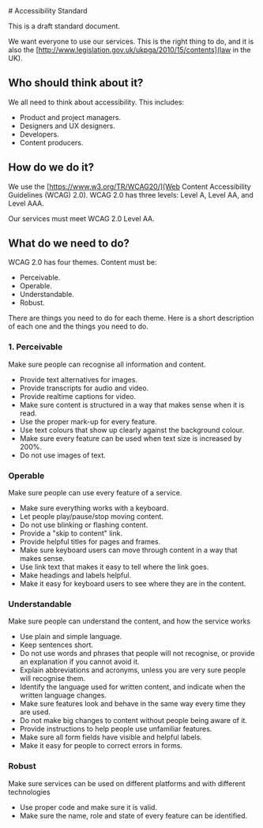 <!doctype html>

<html lang="en">
<head>
<meta charset="utf-8">
<title>Accessibility Standard</title>
</head>

<body>
# Accessibility Standard

This is a draft standard document. 

We want everyone to use our services. This is the right thing to do, and it is also the [http://www.legislation.gov.uk/ukpga/2010/15/contents](law in the UK).

## Who should think about it?

We all need to think about accessibility. This includes:
* Product and project managers.
* Designers and UX designers.
* Developers.
* Content producers.

## How do we do it?

We use the [https://www.w3.org/TR/WCAG20/](Web Content Accessibility Guidelines (WCAG) 2.0). WCAG 2.0 has three levels: Level A, Level AA, and Level AAA.

Our services must meet WCAG 2.0 Level AA.

## What do we need to do?

WCAG 2.0 has four themes. Content must be:
* Perceivable.
* Operable.
* Understandable.
* Robust.

There are things you need to do for each theme. Here is a short description of each one and the things you need to do.

### 1. Perceivable

Make sure people can recognise all information and content.
* Provide text alternatives for images.
* Provide transcripts for audio and video.
* Provide realtime captions for video.
* Make sure content is structured in a way that makes sense when it is read.
* Use the proper mark-up for every feature.
* Use text colours that show up clearly against the background colour.
* Make sure every feature can be used when text size is increased by 200%.
* Do not use images of text.

### Operable

Make sure people can use every feature of a service.
* Make sure everything works with a keyboard.
* Let people play/pause/stop moving content.
* Do not use blinking or flashing content.
* Provide a "skip to content" link.
* Provide helpful titles for pages and frames.
* Make sure keyboard users can move through content in a way that makes sense.
* Use link text that makes it easy to tell where the link goes.
* Make headings and labels helpful.
* Make it easy for keyboard users to see where they are in the content.

### Understandable

Make sure people can understand the content, and how the service works
* Use plain and simple language.
* Keep sentences short.
* Do not use words and phrases that people will not recognise, or provide an explanation if you cannot avoid it.
* Explain abbreviations and acronyms, unless you are very sure people will recognise them.
* Identify the language used for written content, and indicate when the written language changes.
* Make sure features look and behave in the same way every time they are used.
* Do not make big changes to content without people being aware of it.
* Provide instructions to help people use unfamiliar features.
* Make sure all form fields have visible and helpful labels.
* Make it easy for people to correct errors in forms.

### Robust

Make sure services can be used on different platforms and with different technologies
* Use proper code and make sure it is valid.
* Make sure the name, role and state of every feature can be identified.

</body>
</html>